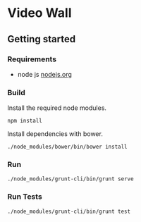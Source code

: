 # Video Wall

## Getting started

### Requirements
* node js [nodejs.org](http://nodejs.org/)

### Build  
Install the required node modules.
    
    npm install
    
Install dependencies with bower.

    ./node_modules/bower/bin/bower install

### Run
    ./node_modules/grunt-cli/bin/grunt serve
        
### Run Tests
    ./node_modules/grunt-cli/bin/grunt test
